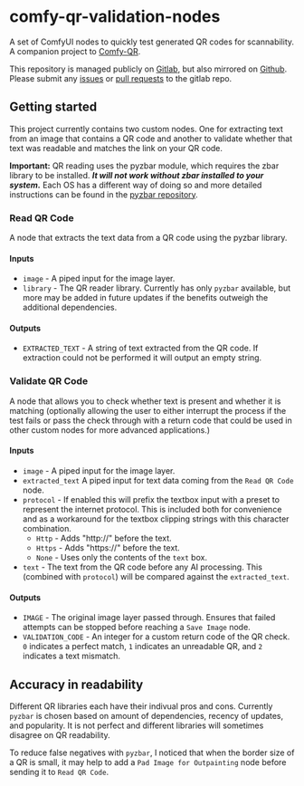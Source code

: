 # comfy-qr-validation-nodes

A set of ComfyUI nodes to quickly test generated QR codes for scannability. A companion project to [Comfy-QR](https://gitlab.com/sofuego-comfy-nodes/comfy-qr).

This repository is managed publicly on [Gitlab](https://gitlab.com/sofuego-comfy-nodes/comfy-qr-validation-nodes), but also mirrored on [Github](https://github.com/coreyryanhanson/comfy-qr-validation-nodes). Please submit any [issues](https://gitlab.com/sofuego-comfy-nodes/comfy-qr-validation-nodes/-/issues) or [pull requests](https://gitlab.com/sofuego-comfy-nodes/comfy-qr-validation-nodes/-/merge_requests) to the gitlab repo.

## Getting started

This project currently contains two custom nodes. One for extracting text from an image that contains a QR code and another to validate whether that text was readable and matches the link on your QR code.

**Important:** QR reading uses the pyzbar module, which requires the zbar library to be installed. **_It will not work without zbar installed to your system._** Each OS has a different way of doing so and more detailed instructions can be found in the [pyzbar repository](https://github.com/NaturalHistoryMuseum/pyzbar/).

### Read QR Code

A node that extracts the text data from a QR code using the pyzbar library.

#### Inputs

* `image` - A piped input for the image layer.
* `library` - The QR reader library. Currently has only `pyzbar` available, but more may be added in future updates if the benefits outweigh the additional dependencies.

#### Outputs

* `EXTRACTED_TEXT` - A string of text extracted from the QR code. If extraction could not be performed it will output an empty string.

### Validate QR Code

A node that allows you to check whether text is present and whether it is matching (optionally allowing the user to either interrupt the process if the test fails or pass the check through with a return code that could be used in other custom nodes for more advanced applications.)

#### Inputs

* `image` - A piped input for the image layer.
* `extracted_text` A piped input for text data coming from the `Read QR Code` node.
* `protocol` - If enabled this will prefix the textbox input with a preset to represent the internet protocol. This is included both for convenience and as a workaround for the textbox clipping strings with this character combination.
  * `Http` - Adds "http://" before the text.
  * `Https` - Adds "https://" before the text.
  * `None` - Uses only the contents of the `text` box.
* `text` - The text from the QR code before any AI processing. This (combined with `protocol`) will be compared against the `extracted_text`.


#### Outputs

* `IMAGE` - The original image layer passed through. Ensures that failed attempts can be stopped before reaching a `Save Image` node.
* `VALIDATION_CODE` - An integer for a custom return code of the QR check. `0` indicates a perfect match, `1` indicates an unreadable QR, and `2` indicates a text mismatch.

## Accuracy in readability

Different QR libraries each have their indivual pros and cons. Currently `pyzbar` is chosen based on amount of dependencies, recency of updates, and popularity. It is not perfect and different libraries will sometimes disagree on QR readability.

To reduce false negatives with `pyzbar`, I noticed that when the border size of a QR is small, it may help to add a `Pad Image for Outpainting` node before sending it to `Read QR Code`.
